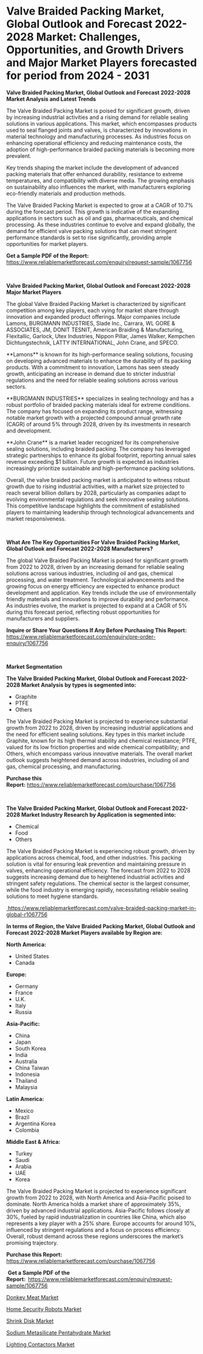 <p><h1>Valve Braided Packing Market, Global Outlook and Forecast 2022-2028 Market: Challenges, Opportunities, and Growth Drivers and Major Market Players forecasted for period from 2024 - 2031</h1></p><p><strong>Valve Braided Packing Market, Global Outlook and Forecast 2022-2028 Market Analysis and Latest Trends</strong></p>
<p><p>The Valve Braided Packing Market is poised for significant growth, driven by increasing industrial activities and a rising demand for reliable sealing solutions in various applications. This market, which encompasses products used to seal flanged joints and valves, is characterized by innovations in material technology and manufacturing processes. As industries focus on enhancing operational efficiency and reducing maintenance costs, the adoption of high-performance braided packing materials is becoming more prevalent.</p><p>Key trends shaping the market include the development of advanced packing materials that offer enhanced durability, resistance to extreme temperatures, and compatibility with diverse media. The growing emphasis on sustainability also influences the market, with manufacturers exploring eco-friendly materials and production methods.</p><p>The Valve Braided Packing Market is expected to grow at a CAGR of 10.7% during the forecast period. This growth is indicative of the expanding applications in sectors such as oil and gas, pharmaceuticals, and chemical processing. As these industries continue to evolve and expand globally, the demand for efficient valve packing solutions that can meet stringent performance standards is set to rise significantly, providing ample opportunities for market players.</p></p>
<p><strong>Get a Sample PDF of the Report:&nbsp;</strong> <a href="https://www.reliablemarketforecast.com/enquiry/request-sample/1067756">https://www.reliablemarketforecast.com/enquiry/request-sample/1067756</a></p>
<p>&nbsp;</p>
<p><strong>Valve Braided Packing Market, Global Outlook and Forecast 2022-2028 Major Market Players</strong></p>
<p><p>The global Valve Braided Packing Market is characterized by significant competition among key players, each vying for market share through innovation and expanded product offerings. Major companies include Lamons, BURGMANN INDUSTRIES, Slade Inc., Carrara, WL GORE & ASSOCIATES, JM, DONIT TESNIT, American Braiding & Manufacturing, Flexitallic, Garlock, Utex Industries, Nippon Pillar, James Walker, Kempchen Dichtungstechnik, LATTY INTERNATIONAL, John Crane, and SPECO.</p><p>**Lamons** is known for its high-performance sealing solutions, focusing on developing advanced materials to enhance the durability of its packing products. With a commitment to innovation, Lamons has seen steady growth, anticipating an increase in demand due to stricter industrial regulations and the need for reliable sealing solutions across various sectors.</p><p>**BURGMANN INDUSTRIES** specializes in sealing technology and has a robust portfolio of braided packing materials ideal for extreme conditions. The company has focused on expanding its product range, witnessing notable market growth with a projected compound annual growth rate (CAGR) of around 5% through 2028, driven by its investments in research and development.</p><p>**John Crane** is a market leader recognized for its comprehensive sealing solutions, including braided packing. The company has leveraged strategic partnerships to enhance its global footprint, reporting annual sales revenue exceeding $1 billion. Future growth is expected as industries increasingly prioritize sustainable and high-performance packing solutions.</p><p>Overall, the valve braided packing market is anticipated to witness robust growth due to rising industrial activities, with a market size projected to reach several billion dollars by 2028, particularly as companies adapt to evolving environmental regulations and seek innovative sealing solutions. This competitive landscape highlights the commitment of established players to maintaining leadership through technological advancements and market responsiveness.</p></p>
<p>&nbsp;</p>
<p><strong>What Are The Key Opportunities For Valve Braided Packing Market, Global Outlook and Forecast 2022-2028 Manufacturers?</strong></p>
<p><p>The global Valve Braided Packing Market is poised for significant growth from 2022 to 2028, driven by an increasing demand for reliable sealing solutions across various industries, including oil and gas, chemical processing, and water treatment. Technological advancements and the growing focus on energy efficiency are expected to enhance product development and application. Key trends include the use of environmentally friendly materials and innovations to improve durability and performance. As industries evolve, the market is projected to expand at a CAGR of 5% during this forecast period, reflecting robust opportunities for manufacturers and suppliers.</p></p>
<p><strong>Inquire or Share Your Questions If Any Before Purchasing This Report:</strong> <a href="https://www.reliablemarketforecast.com/enquiry/pre-order-enquiry/1067756">https://www.reliablemarketforecast.com/enquiry/pre-order-enquiry/1067756</a></p>
<p>&nbsp;</p>
<p><strong>Market Segmentation</strong></p>
<p><strong>The Valve Braided Packing Market, Global Outlook and Forecast 2022-2028 Market Analysis by types is segmented into:</strong></p>
<p><ul><li>Graphite</li><li>PTFE</li><li>Others</li></ul></p>
<p><p>The Valve Braided Packing Market is projected to experience substantial growth from 2022 to 2028, driven by increasing industrial applications and the need for efficient sealing solutions. Key types in this market include Graphite, known for its high thermal stability and chemical resistance; PTFE, valued for its low friction properties and wide chemical compatibility; and Others, which encompass various innovative materials. The overall market outlook suggests heightened demand across industries, including oil and gas, chemical processing, and manufacturing.</p></p>
<p><strong>Purchase this Report:&nbsp;</strong><a href="https://www.reliablemarketforecast.com/purchase/1067756">https://www.reliablemarketforecast.com/purchase/1067756</a></p>
<p>&nbsp;</p>
<p><strong>The Valve Braided Packing Market, Global Outlook and Forecast 2022-2028 Market Industry Research by Application is segmented into:</strong></p>
<p><ul><li>Chemical</li><li>Food</li><li>Others</li></ul></p>
<p><p>The Valve Braided Packing Market is experiencing robust growth, driven by applications across chemical, food, and other industries. This packing solution is vital for ensuring leak prevention and maintaining pressure in valves, enhancing operational efficiency. The forecast from 2022 to 2028 suggests increasing demand due to heightened industrial activities and stringent safety regulations. The chemical sector is the largest consumer, while the food industry is emerging rapidly, necessitating reliable sealing solutions to meet hygiene standards.</p></p>
<p><a href="https://www.reliablemarketforecast.com/valve-braided-packing-market-in-global-r1067756">&nbsp;https://www.reliablemarketforecast.com/valve-braided-packing-market-in-global-r1067756</a></p>
<p><strong>In terms of Region, the Valve Braided Packing Market, Global Outlook and Forecast 2022-2028 Market Players available by Region are:</strong></p>
<p>
    <p> <strong> North America: </strong>
        <ul>
            <li>United States</li>
            <li>Canada</li>
        </ul>
        </p> 
    <p> <strong> Europe: </strong>
        <ul>
            <li>Germany</li>
            <li>France</li>
            <li>U.K.</li>
            <li>Italy</li>
            <li>Russia</li>
        </ul>
        </p> 
    <p> <strong> Asia-Pacific: </strong>
        <ul>
            <li>China</li>
            <li>Japan</li>
            <li>South Korea</li>
            <li>India</li>
            <li>Australia</li>
            <li>China Taiwan</li>
            <li>Indonesia</li>
            <li>Thailand</li>
            <li>Malaysia</li>
        </ul>
        </p> 
    <p> <strong> Latin America: </strong>
        <ul>
            <li>Mexico</li>
            <li>Brazil</li>
            <li>Argentina Korea</li>
            <li>Colombia</li>
        </ul>
        </p> 
    <p> <strong> Middle East & Africa: </strong>
        <ul>
            <li>Turkey</li>
            <li>Saudi</li>
            <li>Arabia</li>
            <li>UAE</li>
            <li>Korea</li>
        </ul>
    </p>
    </p>
<p><p>The Valve Braided Packing Market is projected to experience significant growth from 2022 to 2028, with North America and Asia-Pacific poised to dominate. North America holds a market share of approximately 35%, driven by advanced industrial applications. Asia-Pacific follows closely at 30%, fueled by rapid industrialization in countries like China, which also represents a key player with a 25% share. Europe accounts for around 10%, influenced by stringent regulations and a focus on process efficiency. Overall, robust demand across these regions underscores the market’s promising trajectory.</p></p>
<p><strong>Purchase this Report: </strong><a href="https://www.reliablemarketforecast.com/purchase/1067756">https://www.reliablemarketforecast.com/purchase/1067756</a></p>
<p>&nbsp;<strong>Get a Sample PDF of the Report:&nbsp;&nbsp;</strong><a href="https://www.reliablemarketforecast.com/enquiry/request-sample/1067756">https://www.reliablemarketforecast.com/enquiry/request-sample/1067756</a></p>
<p><strong></strong></p>
<p><p><a href="https://www.linkedin.com/pulse/market-dynamics-future-trends-global-donkey-meat-sector-forecasted-kaaqf?trackingId=4aMv0%2FJiRD2Wsj4kXCtqfA%3D%3D">Donkey Meat Market</a></p><p><a href="https://www.linkedin.com/pulse/market-dynamics-future-trends-global-home-security-robots-sector-j7jrf?trackingId=T3LlaTzyR3ae0x4GQDR5Qw%3D%3D">Home Security Robots Market</a></p><p><a href="https://medium.com/@ikki1019/the-global-shrink-disk-market-identifies-drivers-restraints-opportunities-and-trends-impacting-66bec3c13747">Shrink Disk Market</a></p><p><a href="https://issuu.com/reportprime-2/docs/sodium-metasilicate-pentahydrate-ma_ef98cc2684ffd9">Sodium Metasilicate Pentahydrate Market</a></p><p><a href="https://medium.com/@ikki1019/the-lighting-contactors-market-is-anticipated-to-experience-significant-growth-with-a-projected-4ea77d1cbae4">Lighting Contactors Market</a></p></p>